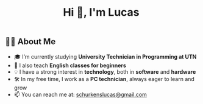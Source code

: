 
<div id="user-content-toc" align="center">
  <h1 style="display: inline-block">Hi 👋, I'm Lucas</h1>
</div>

## 👨‍💻 About Me  

- 🎓 I’m currently studying **University Technician in Programming at UTN**  
- 📖 I also teach **English classes for beginners**  
- 💡 I have a strong interest in **technology**, both in **software** and **hardware**  
- 🛠️ In my free time, I work as a **PC technician**, always eager to learn and grow  
- 📫 You can reach me at: schurkenslucas@gmail.com





